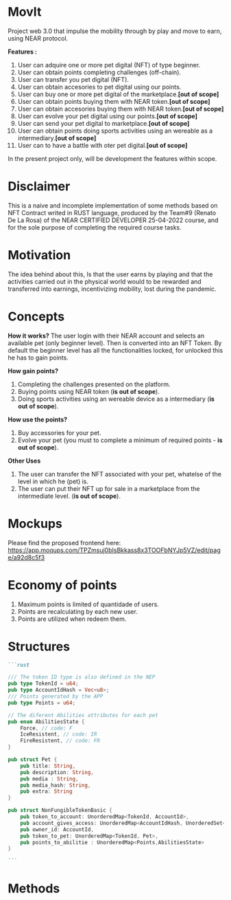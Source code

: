 # MovIt

Project web 3.0 that impulse the mobility through by play and move to earn, using NEAR protocol. 

**Features :**
1. User can adquire one or more pet digital (NFT) of type beginner.
2. User can obtain points completing challenges (off-chain).
3. User can transfer you pet digital (NFT).
4. User can obtain accesories to pet digital using our points.
5. User can buy one or more pet digital of the marketplace.**[out of scope]**
6. User can obtain points buying them with NEAR token.**[out of scope]**
7. User can obtain accesories buying them with NEAR token.**[out of scope]**
8. User can evolve your pet digital using our points.**[out of scope]**
9. User can send your pet digital to marketplace.**[out of scope]**
10. User can obtain points doing sports activities using an wereable as a intermediary.**[out of scope]**
11. User can to have a battle with oter pet digital.**[out of scope]**

In the present project only, will be development the features within scope.


# Disclaimer

This is a naive and incomplete implementation of some methods based on NFT Contract writed in RUST language, produced by the Team#9 (Renato De La Rosa) of the NEAR CERTIFIED DEVELOPER 25-04-2022 course, and for the sole purpose of completing the required course tasks.


# Motivation
The idea behind about this, Is that the user earns by playing and that the activities carried out in the physical world would to be rewarded and transferred into earnings, incentivizing mobility, lost during the pandemic.


# Concepts

**How it works?**
The user login with their NEAR account and selects an available pet (only beginner level). Then is converted into an NFT Token. By default the beginner level has all the functionalities locked, for unlocked this he has to gain points.

**How gain points?**
1. Completing the challenges presented on the platform.
2. Buying points using NEAR token (**is out of scope**).
3. Doing sports activities using an wereable device as a intermediary (**is out of scope**).

**How use the points?**
1. Buy accessories for your pet.
2. Evolve your pet (you must to complete a minimum of required points - **is out of scope**).

**Other Uses**
1. The user can transfer the NFT associated with your pet, whatelse of the level in which he (pet) is.
2. The user can put their NFT up for sale in a marketplace from the intermediate level. (**is out of scope**).


# Mockups
Please find the proposed frontend here: https://app.moqups.com/TPZmsuj0bIsBkkass8x3TOOFbNYJp5VZ/edit/page/a92d8c5f3

# Economy of points
1. Maximum points is limited of quantidade of users.
2. Points are recalculating by each new user.
3. Points are utilized when redeem them.

# Structures

``````markdown
```rust

/// The token ID type is also defined in the NEP
pub type TokenId = u64;
pub type AccountIdHash = Vec<u8>;
/// Points generated by the APP
pub type Points = u64;

// The diferent Abilities attributes for each pet
pub enum AbilitiesState {
    Force, // code: F
    IceResistent, // code: IR
    FireResistent, // code: FR
}

pub struct Pet {
    pub title: String,
	pub description: String,
	pub media : String,
	pub media_hash: String,
    pub extra: String
}

pub struct NonFungibleTokenBasic {
    pub token_to_account: UnorderedMap<TokenId, AccountId>,
    pub account_gives_access: UnorderedMap<AccountIdHash, UnorderedSet<AccountIdHash>>, // Vec<u8> is sha256 of account, makes it safer and is how fungible token also works
    pub owner_id: AccountId,
  	pub token_to_pet: UnorderedMap<TokenId, Pet>,
    pub points_to_abilitie : UnorderedMap<Points,AbilitiesState> 
}

```
``````

# Methods



